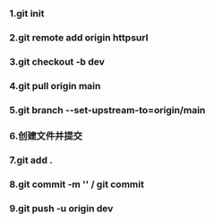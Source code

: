 ### 1.git init 

### 2.git remote add origin httpsurl

### 3.git checkout -b dev 

### 4.git pull origin main

### 5.git branch --set-upstream-to=origin/main

### 6.创建文件并提交

### 7.git add .

### 8.git commit -m '' / git commit   

### 9.git push -u origin dev